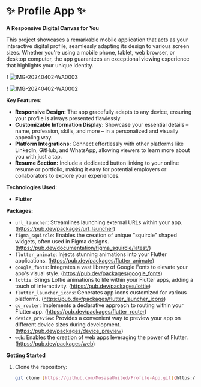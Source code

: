 # ✨ Profile App ✨

**A Responsive Digital Canvas for You**

This project showcases a remarkable mobile application that acts as your interactive digital profile, seamlessly adapting its design to various screen sizes. Whether you're using a mobile phone, tablet, web browser, or desktop computer, the app guarantees an exceptional viewing experience that highlights your unique identity.

**!** ![IMG-20240402-WA0003](https://github.com/MosasaUnited/Profile-App/assets/79766907/c99431e2-d087-420f-b7c6-9faca5590743)

**!**  ![IMG-20240402-WA0002](https://github.com/MosasaUnited/Profile-App/assets/79766907/30fef04c-60f9-4ae9-9984-501b9cc7085d)


**Key Features:**

- **Responsive Design:** The app gracefully adapts to any device, ensuring your profile is always presented flawlessly.
- **Customizable Information Display:** Showcase your essential details – name, profession, skills, and more – in a personalized and visually appealing way.
- **Platform Integrations:** Connect effortlessly with other platforms like LinkedIn, GitHub, and WhatsApp, allowing viewers to learn more about you with just a tap.
- **Resume Section:** Include a dedicated button linking to your online resume or portfolio, making it easy for potential employers or collaborators to explore your experiences.

**Technologies Used:**

* **Flutter**


**Packages:**

- `url_launcher`: Streamlines launching external URLs within your app. (https://pub.dev/packages/url_launcher)
- `figma_squircle`: Enables the creation of unique "squircle" shaped widgets, often used in Figma designs. (https://pub.dev/documentation/figma_squircle/latest/)
- `flutter_animate`: Injects stunning animations into your Flutter applications. (https://pub.dev/packages/flutter_animate)
- `google_fonts`: Integrates a vast library of Google Fonts to elevate your app's visual style. (https://pub.dev/packages/google_fonts)
- `lottie`: Brings Lottie animations to life within your Flutter apps, adding a touch of interactivity. (https://pub.dev/packages/lottie)
- `flutter_launcher_icons`: Generates app icons customized for various platforms. (https://pub.dev/packages/flutter_launcher_icons)
- `go_router`: Implements a declarative approach to routing within your Flutter app. (https://pub.dev/packages/flutter_router)
- `device_preview`: Provides a convenient way to preview your app on different device sizes during development. (https://pub.dev/packages/device_preview)
- `web`: Enables the creation of web apps leveraging the power of Flutter. (https://pub.dev/packages/web)

**Getting Started**

1. Clone the repository:

   ```bash
   git clone [https://github.com/MosasaUnited/Profile-App.git](https://github.com/MosasaUnited/Profile-App.git)
